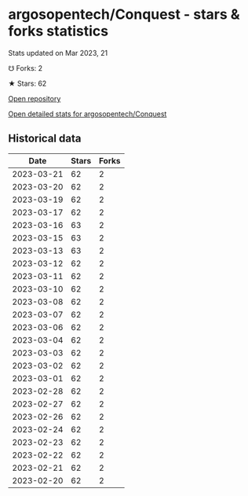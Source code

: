 # argosopentech/Conquest - stars & forks statistics

Stats updated on Mar 2023, 21

☋ Forks: 2

★ Stars: 62

[Open repository](https://github.com/argosopentech/Conquest)

[Open detailed stats for argosopentech/Conquest](https://reviewgithub.com/rep/argosopentech/Conquest)

## Historical data
| Date | Stars | Forks |
|------|-------|-------|
| 2023-03-21 | 62 | 2 | 
| 2023-03-20 | 62 | 2 | 
| 2023-03-19 | 62 | 2 | 
| 2023-03-17 | 62 | 2 | 
| 2023-03-16 | 63 | 2 | 
| 2023-03-15 | 63 | 2 | 
| 2023-03-13 | 63 | 2 | 
| 2023-03-12 | 62 | 2 | 
| 2023-03-11 | 62 | 2 | 
| 2023-03-10 | 62 | 2 | 
| 2023-03-08 | 62 | 2 | 
| 2023-03-07 | 62 | 2 | 
| 2023-03-06 | 62 | 2 | 
| 2023-03-04 | 62 | 2 | 
| 2023-03-03 | 62 | 2 | 
| 2023-03-02 | 62 | 2 | 
| 2023-03-01 | 62 | 2 | 
| 2023-02-28 | 62 | 2 | 
| 2023-02-27 | 62 | 2 | 
| 2023-02-26 | 62 | 2 | 
| 2023-02-24 | 62 | 2 | 
| 2023-02-23 | 62 | 2 | 
| 2023-02-22 | 62 | 2 | 
| 2023-02-21 | 62 | 2 | 
| 2023-02-20 | 62 | 2 | 

